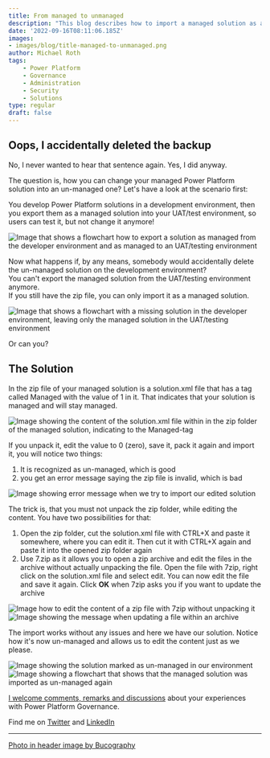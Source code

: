```yaml
---
title: From managed to unmanaged
description: "This blog describes how to import a managed solution as an un-managed in case you accidentally deleted your backup"
date: '2022-09-16T08:11:06.185Z'
images: 
- images/blog/title-managed-to-unmanaged.png
author: Michael Roth
tags: 
    - Power Platform
    - Governance
    - Administration
    - Security
    - Solutions
type: regular
draft: false
---
```


## Oops, I accidentally deleted the backup

No, I never wanted to hear that sentence again. Yes, I did anyway.

The question is, how you can change your managed Power Platform solution into an un-managed one? Let's have a look at the scenario first:

You develop Power Platform solutions in a development environment, then you export them as a managed solution into your UAT/test environment, so users can test it, but not change it anymore!

![Image that shows a flowchart how to export a solution as managed from the developer environment and as managed to an UAT/testing environment](/images/ManagedAsUnmanaged_1.png)

Now what happens if, by any means, somebody would accidentally delete the un-managed solution on the development environment? <br>You can't export the managed solution from the UAT/testing environment anymore.<br>
If you still have the zip file, you can only import it as a managed solution.<br>

![Image that shows a flowchart with a missing solution in the developer environment, leaving only the managed solution in the UAT/testing environment](/images/ManagedAsUnmanaged_2.png)

Or can you?

## The Solution

In the zip file of your managed solution is a solution.xml file that has a tag called Managed with the value of 1 in it. That indicates that your solution is managed and will stay managed.

![Image showing the content of the solution.xml file within in the zip folder of the managed solution, indicating to the Managed-tag](/images/ManagedAsUnmanaged_3.png)

If you unpack it, edit the value to 0 (zero), save it, pack it again and import it, you will notice two things:

1. It is recognized as un-managed, which is good
2. you get an error message saying the zip file is invalid, which is bad

![Image showing error message when we try to import our edited solution](/images/ManagedAsUnmanaged_4.png)

The trick is, that you must not unpack the zip folder, while editing the content. You have two possibilities for that:

1. Open the zip folder, cut the solution.xml file with CTRL+X and paste it somewhere, where you can edit it. Then cut it with CTRL+X again and paste it into the opened zip folder again
2. Use 7.zip as it allows you to open a zip archive and edit the files in the archive without actually unpacking the file. Open the file with 7zip, right click on the solution.xml file and select edit. You can now edit the file and save it again. Click **OK** when 7zip asks you if you want to update the archive

![Image how to edit the content of a zip file with 7zip without unpacking it](/images/ManagedAsUnmanaged_5.png)
![Image showing the message when updating a file within an archive](/images/ManagedAsUnmanaged_6.png)

The import works without any issues and here we have our solution. Notice how it's now un-managed and allows us to edit the content just as we please.

![Image showing the solution marked as un-managed in our environment](/images/ManagedAsUnmanaged_7.png)
![Image showing a flowchart that shows that the managed solution was imported as un-managed again](/images/ManagedAsUnmanaged_8.png)

[I welcome comments, remarks and discussions](https://twitter.com/MichaelRoth42/status/1564508722508009472?s=20&t=2qvzxiSj03RvPNT6OqpnWw) about your experiences with Power Platform Governance.

Find me on [Twitter](https://twitter.com/MichaelRoth42) and [LinkedIn](https://www.linkedin.com/in/michael-roth-handsomeguy/)

---

[Photo in header image by Bucography](https://unsplash.com/photos/LwWPNOCiK-g)